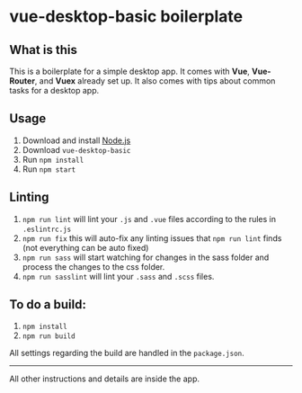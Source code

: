 
# vue-desktop-basic boilerplate


## What is this

This is a boilerplate for a simple desktop app. It comes with **Vue**, **Vue-Router**, and **Vuex** already set up. It also comes with tips about common tasks for a desktop app.


## Usage

1. Download and install [Node.js](https://nodejs.org)
1. Download `vue-desktop-basic`
1. Run `npm install`
1. Run `npm start`


## Linting

1. `npm run lint` will lint your `.js` and `.vue` files according to the rules in `.eslintrc.js`
1. `npm run fix` this will auto-fix any linting issues that `npm run lint` finds (not everything can be auto fixed)
1. `npm run sass` will start watching for changes in the sass folder and process the changes to the css folder.
1. `npm run sasslint` will lint your `.sass` and `.scss` files.


## To do a build:

1. `npm install`
1. `npm run build`

All settings regarding the build are handled in the `package.json`.


* * *

All other instructions and details are inside the app.
